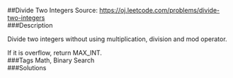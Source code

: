 ##Divide Two Integers
Source: https://oj.leetcode.com/problems/divide-two-integers  
###Description

                

Divide two integers without using multiplication, division and mod operator.
  

  

If it is overflow, return MAX_INT.  
###Tags
Math, Binary Search  
###Solutions